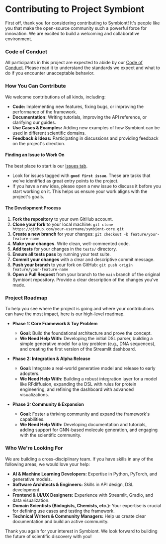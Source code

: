 # Contributing to Project Symbiont

First off, thank you for considering contributing to Symbiont! It's people like you that make the open-source community such a powerful force for innovation. We are excited to build a welcoming and collaborative environment.

### Code of Conduct

All participants in this project are expected to abide by our [Code of Conduct](CODE_OF_CONDUCT.md). Please read it to understand the standards we expect and what to do if you encounter unacceptable behavior.

### How You Can Contribute

We welcome contributions of all kinds, including:

* **Code:** Implementing new features, fixing bugs, or improving the performance of the framework.
* **Documentation:** Writing tutorials, improving the API reference, or clarifying our guides.
* **Use Cases & Examples:** Adding new examples of how Symbiont can be used in different scientific domains.
* **Feedback & Ideas:** Participating in discussions and providing feedback on the project's direction.

#### Finding an Issue to Work On

The best place to start is our [Issues tab](https://github.com/dilee/symbiont-core/issues).

* Look for issues tagged with **`good first issue`**. These are tasks that we've identified as great entry points to the project.
* If you have a new idea, please open a new issue to discuss it before you start working on it. This helps us ensure your work aligns with the project's goals.

#### The Development Process

1.  **Fork the repository** to your own GitHub account.
2.  **Clone your fork** to your local machine: `git clone https://github.com/your-username/symbiont-core.git`
3.  **Create a new branch** for your changes: `git checkout -b feature/your-feature-name`
4.  **Make your changes.** Write clean, well-commented code.
5.  **Add tests** for your changes in the `tests/` directory.
6.  **Ensure all tests pass** by running your test suite.
7.  **Commit your changes** with a clear and descriptive commit message.
8.  **Push your branch** to your fork on GitHub: `git push origin feature/your-feature-name`
9.  **Open a Pull Request** from your branch to the `main` branch of the original Symbiont repository. Provide a clear description of the changes you've made.

### Project Roadmap

To help you see where the project is going and where your contributions can have the most impact, here is our high-level roadmap.

* **Phase 1: Core Framework & Toy Problem**
    * **Goal:** Build the foundational architecture and prove the concept.
    * **We Need Help With:** Developing the initial DSL parser, building a simple generative model for a toy problem (e.g., DNA sequences), and creating the first version of the Streamlit dashboard.

* **Phase 2: Integration & Alpha Release**
    * **Goal:** Integrate a real-world generative model and release to early adopters.
    * **We Need Help With:** Building a robust integration layer for a model like RFdiffusion, expanding the DSL with rules for protein engineering, and refining the dashboard with advanced visualizations.

* **Phase 3: Community & Expansion**
    * **Goal:** Foster a thriving community and expand the framework's capabilities.
    * **We Need Help With:** Developing documentation and tutorials, adding support for GNN-based molecule generation, and engaging with the scientific community.

### Who We're Looking For

We are building a cross-disciplinary team. If you have skills in any of the following areas, we would love your help:

* **AI & Machine Learning Developers:** Expertise in Python, PyTorch, and generative models.
* **Software Architects & Engineers:** Skills in API design, DSL development.
* **Frontend & UI/UX Designers:** Experience with Streamlit, Gradio, and data visualization.
* **Domain Scientists (Biologists, Chemists, etc.):** Your expertise is crucial for defining use cases and testing the framework.
* **Technical Writers & Community Managers:** Help us create clear documentation and build an active community.

Thank you again for your interest in Symbiont. We look forward to building the future of scientific discovery with you!
